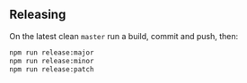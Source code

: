 ## Releasing

On the latest clean `master` run a build, commit and push, then:

```sh
npm run release:major
npm run release:minor
npm run release:patch
```

